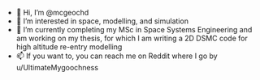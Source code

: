 - 👋 Hi, I’m @mcgeochd
- 👀 I’m interested in space, modelling, and simulation
- 🌱 I’m currently completing my MSc in Space Systems Engineering and am working on my thesis, for which I am writing a 2D DSMC code for high altitude re-entry modelling
- 📫 If you want to, you can reach me on Reddit where I go by u/UltimateMygoochness
